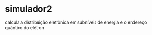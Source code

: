 # simulador2
calcula a distribuição eletrônica em subníveis de energia e o endereço quântico do elétron
